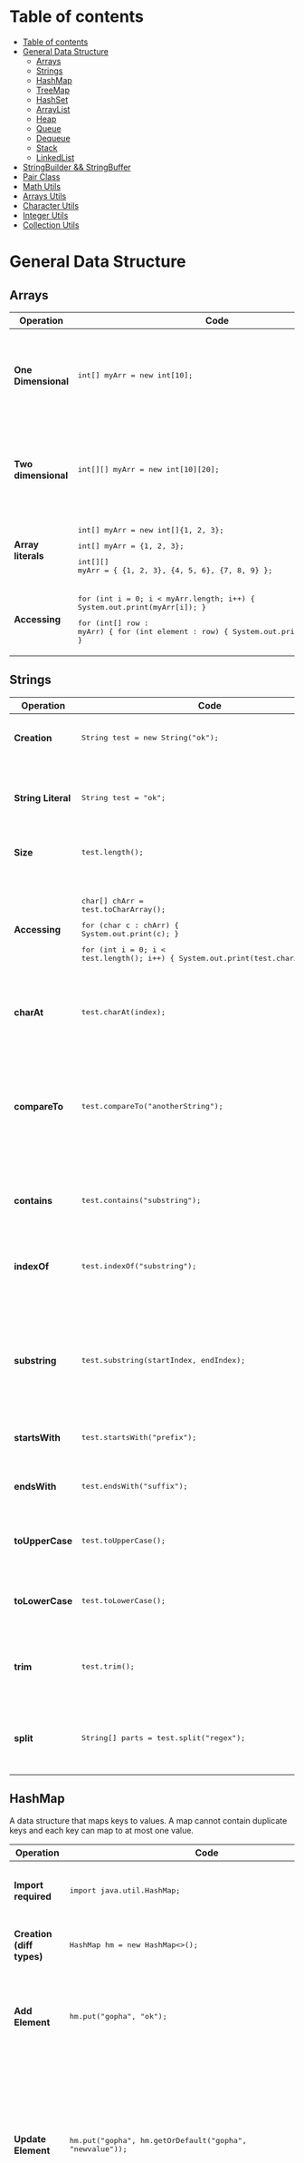 # Table of contents

- [Table of contents](#table-of-contents)
- [General Data Structure](#general-data-structure)
  - [Arrays](#arrays)
  - [Strings](#strings)
  - [HashMap](#hashmap)
  - [TreeMap](#treemap)
  - [HashSet](#hashset)
  - [ArrayList](#arraylist)
  - [Heap](#heap)
  - [Queue](#queue)
  - [Dequeue](#dequeue)
  - [Stack](#stack)
  - [LinkedList](#linkedlist)
- [StringBuilder && StringBuffer](#stringbuilder--stringbuffer)
- [Pair Class](#pair-class)
- [Math Utils](#math-utils)
- [Arrays Utils](#arrays-utils)
- [Character Utils](#character-utils)
- [Integer Utils](#integer-utils)
- [Collection Utils](#collection-utils)


# General Data Structure

## Arrays
| Operation | Code | Description | TC |
|---|---|---|---|
| **One Dimensional** | <pre lang="java">int[] myArr = new int[10];</pre> | Creates a one-dimensional array of integers with a length of 10. |  |
| **Two dimensional** | <pre lang="java">int[][] myArr = new int[10][20];</pre> | Creates a two-dimensional array of integers with dimensions 10x20. |  |
| **Array literals** | <pre lang="java">int[] myArr = new int[]{1, 2, 3};</pre> <pre lang="java">int[] myArr = {1, 2, 3};</pre> <pre lang="java">int[][] myArr = { {1, 2, 3}, {4, 5, 6}, {7, 8, 9} };</pre> | Initializes arrays with literal values. |  |
| **Accessing** | <pre lang="java">for (int i = 0; i < myArr.length; i++) { System.out.print(myArr[i]); }</pre> <pre lang="java">for (int[] row : myArr) { for (int element : row) { System.out.print(element); } }</pre> | Iterates through elements of the array using loops. |  |


## Strings
| Operation | Code | Description | TC |
|---|---|---|---|
| **Creation** | <pre lang="java">String test = new String("ok");</pre> | Creates a new String object using the constructor. |  |
| **String Literal** | <pre lang="java">String test = "ok";</pre> | Creates a String object using string literal, which is more efficient and recommended. |  |
| **Size** | <pre lang="java">test.length();</pre> | Returns the length of the string. |  |
| **Accessing** | <pre lang="java">char[] chArr = test.toCharArray();</pre><pre lang="java">for (char c : chArr) { System.out.print(c); }</pre> <pre lang="java">for (int i = 0; i < test.length(); i++) { System.out.print(test.charAt(i)); } </pre> | Converts the string to a character array and iterates through each character using both enhanced for loop and traditional for loop. |  |
| **charAt** | <pre lang="java">test.charAt(index);</pre> | Returns the character at the specified index in the string. | O(1) |
| **compareTo** | <pre lang="java">test.compareTo("anotherString");</pre> | Compares two strings lexicographically. Returns a negative integer, zero, or a positive integer as the string is less than, equal to, or greater than the specified string. |  |
| **contains** | <pre lang="java">test.contains("substring");</pre> | Checks if the string contains the specified substring. |  |
| **indexOf** | <pre lang="java">test.indexOf("substring");</pre> | Returns the index of the first occurrence of the specified substring within the string, or -1 if not found. |  |
| **substring** | <pre lang="java">test.substring(startIndex, endIndex);</pre> | Returns a substring of the string starting from the specified startIndex (inclusive) to the endIndex (exclusive). |  |
| **startsWith** | <pre lang="java">test.startsWith("prefix");</pre> | Checks if the string starts with the specified prefix. |  |
| **endsWith** | <pre lang="java">test.endsWith("suffix");</pre> | Checks if the string ends with the specified suffix. |  |
| **toUpperCase** | <pre lang="java">test.toUpperCase();</pre> | Returns a new string with all characters converted to uppercase. |  |
| **toLowerCase** | <pre lang="java">test.toLowerCase();</pre> | Returns a new string with all characters converted to lowercase. |  |
| **trim** | <pre lang="java">test.trim();</pre> | Returns a new string with leading and trailing whitespace removed. |  |
| **split** | <pre lang="java">String[] parts = test.split("regex");</pre> | Splits the string into an array of substrings based on the specified regular expression. |  |



## HashMap
A data structure that maps keys to values. A map cannot contain duplicate keys and each key can map to at most one value.

| Operation | Code | Description | TC |
|---|---|---|---|
| **Import required** | <pre lang="java">import java.util.HashMap;</pre> | Importing the required HashMap class. |  |
| **Creation (diff types)** | <pre lang="java">HashMap hm = new HashMap<>();</pre> | Creates a new HashMap object. |  |
| **Add Element** | <pre lang="java">hm.put("gopha", "ok");</pre> | Adds an element to the HashMap with the specified key and value. | O(1) |
| **Update Element** | <pre lang="java">hm.put("gopha", hm.getOrDefault("gopha", "newvalue"));</pre> | Attempts to retrieve the value for the key "gopha". If not present, "newvalue" will be used instead and saved for the respective key of "gopha". | O(1) |
| **Remove element** | <pre lang="java">hm.remove("gopha");</pre> | Removes the entry with the specified key from the HashMap. | O(1) |
| **Search Element** | <pre lang="java">hm.containsKey("gopha");</pre> <pre lang="java">hm.containsValue("ok");</pre> | Checks if the HashMap contains the specified key or value. | O(1) |
| **Size** | <pre lang="java">hm.size();</pre> | Returns the number of key-value mappings in this HashMap. |  |
| **Accessing** | <pre lang="java">for (Map.Entry entry : hm.entrySet()) { System.out.println(entry.getKey() + " " + entry.getValue()); }</pre> <pre lang="java">for (String key : hm.keySet()) { System.out.println(key); }</pre> <pre lang="java">for (String value : hm.values()) { System.out.println(value); }</pre> | Accesses the elements of the HashMap using various methods such as iterating over entries, keys, or values. |  |


## TreeMap
A Red-Black tree-based NavigableMap implementation. It is sorted according to the natural ordering of its keys, or by a Comparator provided at the time of creation.

| Operation | Code | Description | TC |
|---|---|---|---|
| **Import required** | <pre lang="java">import java.util.TreeMap;</pre> | Importing the required TreeMap class. |  |
| **Creation** | <pre lang="java">TreeMap<Integer, String> treeMap = new TreeMap<>();</pre> | Creates a new TreeMap object with keys sorted in natural order. |  |
| **Add Element** | <pre lang="java">treeMap.put(1, "apple");</pre> | Adds an element to the TreeMap with the specified key and value. | O(log n) |
| **Remove element** | <pre lang="java">treeMap.remove(1);</pre> | Removes the entry with the specified key from the TreeMap. | O(log n) |
| **Search Element** | <pre lang="java">treeMap.containsKey(1);</pre> <pre lang="java">treeMap.containsValue("apple");</pre> | Checks if the TreeMap contains the specified key or value. | O(log n) |
| **Size** | <pre lang="java">treeMap.size();</pre> | Returns the number of key-value mappings in this TreeMap. | O(1) |
| **Accessing** | <pre lang="java">treeMap.get(1);</pre> | Returns the value to which the specified key is mapped, or null if this map contains no mapping for the key. | O(log n) |
| **Navigable Operations** | <pre lang="java">treeMap.firstEntry();</pre> <pre lang="java">treeMap.lastEntry();</pre> <pre lang="java">treeMap.ceilingEntry(5);</pre> <pre lang="java">treeMap.floorEntry(5);</pre> | Provides navigational operations for retrieval based on keys. |  |



## HashSet
A collection that uses a Hash table for storage, only allowing unique elements to be added.

| Operation | Code | TC |
|---|---|---|
| **Import required** | <pre lang="java">import java.util.HashSet;</pre> |  |
| **Creation** | <pre lang="java">HashSet<String> hs = new HashSet<>();</pre> |  |
| **Add Element** | <pre lang="java">hs.add("gopha ok");</pre> | O(1) |
| **Remove Element** | <pre lang="java">hs.remove("gopha ok");</pre> | O(1) |
| **Search element** | <pre lang="java">hs.contains("gopha ok");</pre> | O(1) |
| **Size** | <pre lang="java">hs.size();</pre> | O(1) |
| **Accessing** | <pre lang="java">for (String s : hs) { System.out.println(s); }</pre> | 



## ArrayList
A collection of data elements sequentially ordered from 0 to length - 1. This means that we are able to access an element inside an ArrayList by its position (index).

| Operation | Code | Description | TC |
|---|---|---|---|
| **Import required** | <pre lang="java">import java.util.ArrayList;</pre> | Importing the required ArrayList class. |  |
| **Creation** | <pre lang="java">ArrayList<Integer> list = new ArrayList<>();</pre><br><pre lang="java">List<Integer> list = new ArrayList<>();</pre> | Creates a new ArrayList object. |  |
| **Add Element** | <pre lang="java">list.add(1);</pre> | Adds an element to the end of the list. | O(1) |
| **Add Element at Start** | <pre lang="java">list.add(0, yourObject);</pre> | Inserts the specified element at the specified position in this list. | O(n) |
| **Update Element** | <pre lang="java">list.set(0, 100);</pre> | Updates the element at the specified index with the given value. | O(1) |
| **Remove Element** | <pre lang="java">list.remove(0);</pre><pre lang="java">list.clear();</pre> | Removes the element at the specified index or removes all elements from the list. | O(n) |
| **Remove Last Element in List** | <pre lang="java">List<Integer> temp = new ArrayList<>();</pre><pre lang="java">index=temp.size()-1; temp.remove(index);</pre> | Removes the last element from the list. | O(1) |
| **Size** | <pre lang="java">list.size();</pre> | Returns the number of elements in the list. | O(1) |
| **Accessing** | <pre lang="java">for (int i = 0; i < list.size(); i++) { System.out.println(list.get(i)); }</pre><pre lang="java">for (String s : list) { System.out.println(s); }</pre> | Iterates through the elements of the list using both traditional and enhanced for loop. | O(n) |
| **Sorting** | <pre lang="java">import java.util.Collections;</pre><pre lang="java">Collections.sort(list);</pre><pre lang="java">Collections.sort(list, Collections.reverseOrder());</pre> | Sorts the elements of the list in ascending or descending order. | O(n log n) |
| **Convert to Array** | <pre lang="java">T[] arr = list.toArray(new T[0]);</pre> | Converts the list to an array. | O(n) |







## Heap
A specialized tree-based data structure that satisfies the heap property: if A is a parent node of B, then the key (the value) of node A is ordered with respect to the key of node B with the same ordering applying across the entire heap. A heap can be classified further as either a "max heap" or a "min heap". In a max heap, the keys of parent nodes are always greater than or equal to those of the children, and the highest key is in the root node. In a min heap, the keys of parent nodes are less than or equal to those of the children, and the lowest key is in the root node. 

| Operation | Code | Description | TC |
|---|---|---|---|
| **Import required** | <pre lang="java">import java.util.PriorityQueue;</pre> | Importing the required PriorityQueue class. |  |
| **Creation** | <pre lang="java">PriorityQueue<Integer> pq = new PriorityQueue<>(Collections.reverseOrder);</pre><pre lang="java">PriorityQueue<Map.Entry<String, Integer>> pq = new PriorityQueue<>( (a, b) -> a.getValue().equals(b.getValue()) ? a.getKey().compareTo(b.getKey()) : a.getValue() - b.getValue() );</pre> | Creates a PriorityQueue with specified initial capacity and comparator. | O(n) |
| **Add Element** | <pre lang="java">pq.add(10);</pre> | Adds an element to the priority queue. | O(log n) |
| **View Top Element** | <pre lang="java">pq.peek();</pre> | Returns but does not remove the top element from the priority queue. | O(1) |
| **Remove Element** | <pre lang="java">pq.poll();</pre> | Returns and removes the top element from the priority queue. | O(log n) |
| **Size** | <pre lang="java">pq.size();</pre> | Returns the number of elements in the priority queue. | O(1) |
| **Accessing** |  |  |  |



## Queue
A collection of elements, supporting two principle operations: enqueue, which inserts an element into the queue, and dequeue, which removes an element from the queue.

| Operation | Code | Description | TC |
|---|---|---|---|
| **Import required** | <pre lang="java">import java.util.Queue;</pre> | Importing the required Queue interface. |  |
| **Creation** | <pre lang="java">Queue<Integer> q = new LinkedList<>();</pre> | Creates a new Queue instance using LinkedList. |  |
| **Add Element** | <pre lang="java">q.add(10);</pre><pre lang="java">boolean success = q.offer(10);</pre> | Adds an element to the queue. Returns true on successful insertion else it returns false. | O(1) |
| **View Top Element** | <pre lang="java">q.peek();</pre> | Returns the head of the queue, or null if the queue is empty. | O(1) |
| **Remove Element** | <pre lang="java">q.poll();</pre> | Removes and returns the head of the queue, or null if the queue is empty. | O(1) |
| **Size** | <pre lang="java">q.size();</pre><pre lang="java">q.isEmpty();</pre> | Returns the number of elements in the queue. Returns true if the queue is empty. | O(1) |
| **Accessing** |  |  |  |

## Dequeue
A double-ended queue (pronounced "deck") that supports insertion and removal of elements from both ends.

| Operation | Code | Description | TC |
|---|---|---|---|
| **Import required** | <pre lang="java">import java.util.Deque;</pre> | Importing the required Deque interface. |  |
| **Creation** | <pre lang="java">Deque<Integer> deque = new LinkedList<>();</pre> | Creates a new Deque instance using LinkedList. |  |
| **Add Element at Front** | <pre lang="java">deque.addFirst(10);</pre> | Inserts the specified element at the front of the deque. | O(1) |
| **Add Element at End** | <pre lang="java">deque.addLast(20);</pre> | Inserts the specified element at the end of the deque. | O(1) |
| **View First Element** | <pre lang="java">deque.peekFirst();</pre> | Retrieves, but does not remove, the first element of the deque, or returns null if the deque is empty. | O(1) |
| **View Last Element** | <pre lang="java">deque.peekLast();</pre> | Retrieves, but does not remove, the last element of the deque, or returns null if the deque is empty. | O(1) |
| **Remove First Element** | <pre lang="java">deque.pollFirst();</pre> | Retrieves and removes the first element of the deque, or returns null if the deque is empty. | O(1) |
| **Remove Last Element** | <pre lang="java">deque.pollLast();</pre> | Retrieves and removes the last element of the deque, or returns null if the deque is empty. | O(1) |
| **Size** | <pre lang="java">deque.size();</pre><pre lang="java">deque.isEmpty();</pre> | Returns the number of elements in the deque. Returns true if the deque is empty. | O(1) |







## Stack
A collection of elements, with two principle operations: push, which adds to the collection, and pop, which removes the most recently added element.

| Operation | Code | Description | TC |
|---|---|---|---|
| **Import required** | <pre lang="java">import java.util.Stack;</pre> | Importing the required Stack class. |  |
| **Creation** | <pre lang="java">Stack<Integer> st = new Stack<>();</pre> | Creates a new Stack object. |  |
| **Insert Element** | <pre lang="java">st.push(10);</pre> | Inserts an element onto the top of the stack. | O(1) |
| **View Top Element** | <pre lang="java">st.peek();</pre> | Returns the top element of the stack without removing it. | O(1) |
| **Remove Element** | <pre lang="java">st.pop();</pre> | Removes the top element from the stack and returns it. | O(1) |
| **Size** | <pre lang="java">st.size();</pre><pre lang="java">st.isEmpty();</pre> | Returns the number of elements in the stack. Returns true if the stack is empty. | O(1) |
| **Accessing** |  |  |  |




## LinkedList
A linear collection of data elements, called nodes, each pointing to the next node by means of a pointer. It is a data structure consisting of a group of nodes which together represent a sequence. 

| Operation | Code | Description | TC |
|---|---|---|---|
| **Import required** | <pre lang="java">import java.util.LinkedList;</pre> | Importing the required LinkedList class. |  |
| **Creation** | <pre lang="java">LinkedList<Integer> list = new LinkedList<>();</pre><pre lang="java">LinkedList<Integer> ll = new LinkedList(C);</pre> | Creates a new LinkedList instance, either empty or containing elements from a specified collection. |  |
| **Insert Element** | <pre lang="java">list.add(1);</pre>  | Inserts an element at the end of the linked list. | O(1) |
| **Update Element** | <pre lang="java">list.set(0, 100);</pre> | Updates the element at the specified index with the given value. | O(1) |
| **Remove Element** | <pre lang="java">list.remove(0);</pre><pre lang="java">list.remove(1);</pre><pre lang="java">list.clear();</pre> | Removes elements from the linked list: by index, by element, or all elements. | O(1) |
| **Size** | <pre lang="java">list.size();</pre>  | Returns the number of elements in the linked list. | O(1) |
| **Accessing** |  <pre lang="java">for (int i = 0; i < list.size(); i++) { System.out.println(list.get(i)); }</pre><pre lang="java">for (int i : list) { System.out.println(s); }</pre>   | Accesses elements of the linked list using a loop. | O(n) |
| **Get Last Element** | <pre lang="java">list.getLast();</pre> | Returns the last element in the linked list. | O(1) |
| **Get First Element** | <pre lang="java">list.getFirst();</pre> | Returns the first element in the linked list. | O(1) |

# StringBuilder && StringBuffer

### Difference

| Aspect           | StringBuilder                                | StringBuffer                              |
|------------------|----------------------------------------------|-------------------------------------------|
| Mutability       | Mutable                                      | Mutable                                   |
| Thread Safety    | Not thread-safe                              | Thread-safe                               |
| Performance      | Typically faster                             | Slightly slower due to synchronization   |
| Usability        | Preferred in single-threaded environments    | Preferred in multithreaded environments   |
| Introduced in    | Java 5                                       | Early versions of Java                    |
| Compatibility    | Part of Java Collections Framework           | Available for compatibility reasons      |
| Methods          | Identical methods and behavior               | Identical methods and behavior            |



### Operations


| Operation | Code | Description | TC |
|---|---|---|---|
| **Creation** | <pre lang="java">StringBuilder sb = new StringBuilder();</pre><pre lang="java">StringBuffer sbf = new StringBuffer();</pre> | Creates a new instance of StringBuilder and StringBuffer respectively. |  |
| **Append** | <pre lang="java">sb.append("hello");</pre><pre lang="java">sbf.append("world");</pre> | Appends the specified string representation to the end of the sequence. | O(1) |
| **Insert** | <pre lang="java">sb.insert(0, "java");</pre><pre lang="java">sbf.insert(0, "hello");</pre> | Inserts the specified string representation at the specified position. | O(n) |
| **Replace** | <pre lang="java">sb.replace(0, 2, "hi");</pre><pre lang="java">sbf.replace(0, 2, "hi");</pre> | Replaces the characters in a substring of the sequence with characters in the specified string. | O(n) |
| **Delete** | <pre lang="java">sb.delete(0, 2);</pre><pre lang="java">sbf.delete(0, 2);</pre> | Removes the characters in a substring of this sequence. | O(n) |
| **Reverse** | <pre lang="java">sb.reverse();</pre><pre lang="java">sbf.reverse();</pre> | Causes this character sequence to be replaced by the reverse of the sequence. | O(n) |
| **Get Length** | <pre lang="java">sb.length();</pre><pre lang="java">sbf.length();</pre> | Returns the length (number of characters) of the character sequence. | O(1) |
| **Convert to String** | <pre lang="java">sb.toString();</pre><pre lang="java">sbf.toString();</pre> | Returns a string representing the data in the sequence. | O(n) |



# Pair Class
| Operation | Code | Description | TC |
|---|---|---|---|
| **Import required** | <pre lang="java">import javafx.util.Pair;</pre> | Importing the required Pair class. |  |
| **Pair Class** | <pre lang="java">Pair<Integer, String> pair = new Pair<>(1, "one");</pre> | Represents a generic pair of two objects. |  |
| **Get First Item** | <pre lang="java">pair.getKey();</pre> | Returns the first item of the pair. | O(1) |
| **Get Second Item** | <pre lang="java">pair.getValue();</pre> | Returns the second item of the pair. | O(1) |



# Math Utils
| Method Signature                                | Description                                                                                      | Example                                                     |
|-------------------------------------------------|--------------------------------------------------------------------------------------------------|-------------------------------------------------------------|
| `Math.max(int a, int b)`                        | Returns the maximum of two integers.                                                             | `int result = Math.max(5, 8);`                              |
| `Math.min(int a, int b)`                        | Returns the minimum of two integers.                                                             | `int result = Math.min(5, 8);`                              |
| `Math.abs(int x)`                              | Returns the absolute value of an integer.                                                        | `int result = Math.abs(-5);`                                |
| `Math.pow(double a, double b)`                  | Returns the value of the first argument raised to the power of the second argument.              | `double result = Math.pow(2, 3);`                           |
| `Math.sqrt(double x)`                          | Returns the positive square root of a double value.                                               | `double result = Math.sqrt(25);`                            |
| `Math.ceil(double a)`                          | Returns the smallest (closest to negative infinity) double value that is greater than or equal to the argument and is equal to a mathematical integer. | `double result = Math.ceil(4.3);`                      |
| `Math.floor(double a)`                         | Returns the largest (closest to positive infinity) double value that is less than or equal to the argument and is equal to a mathematical integer. | `double result = Math.floor(4.9);`                     |
| `Math.round(float a)`                         | Returns the closest integer to the argument, with ties rounding to positive infinity.           | `long result = Math.round(4.5);`                            |
| `Math.random()`                                | Returns a double value with a positive sign, greater than or equal to 0.0 and less than 1.0.     | `double result = Math.random();`                            |



# Arrays Utils
| Method Signature                             | Description                                                                                   | Example                                                                     |
|----------------------------------------------|-----------------------------------------------------------------------------------------------|-----------------------------------------------------------------------------|
| `Arrays.sort(T[] arr)`                       | Sorts the specified array of objects into ascending order.                                   | `int[] arr = {3, 1, 4, 1, 5, 9, 2, 6};`<br>`Arrays.sort(arr);`            |
| `Arrays.asList(T... arr)`                   | Returns a fixed-size list backed by the specified array.                                      | `String[] arr = {"apple", "banana", "cherry"};`<br>`List<String> list = Arrays.asList(arr);` |
| `Arrays.fill(T[] arr, T val)`               | Assigns the specified value to each element of the specified array.                          | `int[] arr = new int[5];`<br>`Arrays.fill(arr, 7);`                        |
| `Arrays.equals(T[] arr1, T[] arr2)`         | Returns `true` if the two specified arrays of objects are equal to one another.              | `int[] arr1 = {1, 2, 3};`<br>`int[] arr2 = {1, 2, 3};`<br>`boolean isEqual = Arrays.equals(arr1, arr2);` |
| `Arrays.copyOf(T[] original, int newLength)` | Copies the specified array, truncating or padding with zeros (if necessary) so the copy has the specified length. | `int[] arr = {1, 2, 3};`<br>`int[] newArr = Arrays.copyOf(arr, 5);`       |
| `Arrays.toString(T[] arr)`                  | Returns a string representation of the contents of the specified array.                         | `int[] arr = {1, 2, 3};`<br>`String str = Arrays.toString(arr);`          |


# Character Utils
| Method Signature                                   | Description                                                                                                   | Example                                                                      |
|----------------------------------------------------|---------------------------------------------------------------------------------------------------------------|------------------------------------------------------------------------------|
| `Character.isLetter(char ch)`                     | Determines if the specified character is a letter.                                                            | `char ch = 'A';`<br>`boolean isLetter = Character.isLetter(ch);`             |
| `Character.isDigit(char ch)`                      | Determines if the specified character is a digit.                                                             | `char ch = '5';`<br>`boolean isDigit = Character.isDigit(ch);`               |
| `Character.isWhitespace(char ch)`                 | Determines if the specified character is white space.                                                         | `char ch = ' ';`<br>`boolean isWhitespace = Character.isWhitespace(ch);`     |
| `Character.isUpperCase(char ch)`                  | Determines if the specified character is an uppercase letter.                                                 | `char ch = 'A';`<br>`boolean isUpperCase = Character.isUpperCase(ch);`       |
| `Character.isLowerCase(char ch)`                  | Determines if the specified character is a lowercase letter.                                                  | `char ch = 'a';`<br>`boolean isLowerCase = Character.isLowerCase(ch);`       |
| `Character.isLetterOrDigit(char ch)`              | Determines if the specified character is a letter or digit.                                                   | `char ch = '7';`<br>`boolean isLetterOrDigit = Character.isLetterOrDigit(ch);`|
| `Character.toUpperCase(char ch)`                 | Converts the specified character to uppercase.                                                                | `char ch = 'a';`<br>`char upperCaseCh = Character.toUpperCase(ch);`          |
| `Character.toLowerCase(char ch)`                 | Converts the specified character to lowercase.                                                                | `char ch = 'A';`<br>`char lowerCaseCh = Character.toLowerCase(ch);`          |
| `Character.compare(char x, char y)`              | Compares two `char` values numerically.                                                                       | `char x = 'A';`<br>`char y = 'B';`<br>`int result = Character.compare(x, y);` |
| `Character.digit(char ch, int radix)`            | Returns the numeric value of the specified character (for radix up to 36). Returns -1 if the character is not a digit. | `char ch = '7';`<br>`int digitValue = Character.digit(ch, 10);`             |


# Integer Utils
| Method Signature                                   | Description                                                                                                    | Example                                                                      |
|----------------------------------------------------|----------------------------------------------------------------------------------------------------------------|------------------------------------------------------------------------------|
| `Integer.parseInt(String s)`                      | Parses the string argument as a signed decimal integer.                                                       | `String str = "123";`<br>`int num = Integer.parseInt(str);`                  |
| `Integer.valueOf(int i)`                          | Returns an Integer instance representing the specified int value.                                             | `int num = 123;`<br>`Integer integer = Integer.valueOf(num);`                 |

# Collection Utils
| Method Signature                                     | Description                                                                                                                | Example                                                                        |
|------------------------------------------------------|----------------------------------------------------------------------------------------------------------------------------|--------------------------------------------------------------------------------|
| `Collections.sort(List<T> list)`                     | Sorts the specified list into ascending order, according to the natural ordering of its elements.                         | `List<Integer> numbers = Arrays.asList(3, 1, 2);`<br>`Collections.sort(numbers);`|
| `Collections.sort(List<T> list, Comparator<? super T> c)` | Sorts the specified list according to the order induced by the specified comparator.                                       | `List<String> strings = Arrays.asList("banana", "apple", "orange");`<br>`Collections.sort(strings, Comparator.reverseOrder());` |






